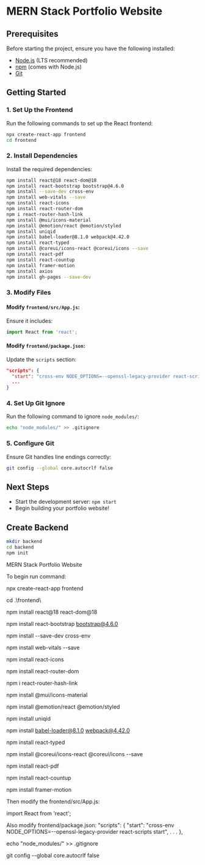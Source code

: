 # MERN Stack Portfolio Website

## Prerequisites
Before starting the project, ensure you have the following installed:
- [Node.js](https://nodejs.org/) (LTS recommended)
- [npm](https://www.npmjs.com/) (comes with Node.js)
- [Git](https://git-scm.com/)

## Getting Started
### 1. Set Up the Frontend
Run the following commands to set up the React frontend:

```sh
npx create-react-app frontend
cd frontend
```

### 2. Install Dependencies
Install the required dependencies:

```sh
npm install react@18 react-dom@18
npm install react-bootstrap bootstrap@4.6.0
npm install --save-dev cross-env
npm install web-vitals --save
npm install react-icons
npm install react-router-dom
npm i react-router-hash-link
npm install @mui/icons-material
npm install @emotion/react @emotion/styled
npm install uniqid
npm install babel-loader@8.1.0 webpack@4.42.0
npm install react-typed
npm install @coreui/icons-react @coreui/icons --save
npm install react-pdf
npm install react-countup
npm install framer-motion
npm install axios
npm install gh-pages --save-dev
```

### 3. Modify Files

#### Modify `frontend/src/App.js`:
Ensure it includes:
```js
import React from 'react';
```

#### Modify `frontend/package.json`:
Update the `scripts` section:
```json
"scripts": {
  "start": "cross-env NODE_OPTIONS=--openssl-legacy-provider react-scripts start",
  ...
}
```

### 4. Set Up Git Ignore
Run the following command to ignore `node_modules/`:
```sh
echo "node_modules/" >> .gitignore
```

### 5. Configure Git
Ensure Git handles line endings correctly:
```sh
git config --global core.autocrlf false
```

## Next Steps
- Start the development server: `npm start`
- Begin building your portfolio website!


## Create Backend
```sh
mkdir backend
cd backend
npm init
```


MERN Stack Portfolio Website

To begin run command:

npx create-react-app frontend

cd .\frontend\

npm install react@18 react-dom@18

npm install react-bootstrap bootstrap@4.6.0

npm install --save-dev cross-env

npm install web-vitals --save

npm install react-icons

npm install react-router-dom

npm i react-router-hash-link

npm install @mui/icons-material

npm install @emotion/react @emotion/styled

npm install uniqid

<!-- npm install --save-dev webpack babel-loader @babel/preset-env --legacy-peer-deps -->

npm install babel-loader@8.1.0 webpack@4.42.0

npm install react-typed

npm install @coreui/icons-react @coreui/icons --save

npm install react-pdf

npm install react-countup

npm install framer-motion

Then modify the frontend/src/App.js:

import React from 'react';

Also modify frontend/package.json:
 "scripts": {
    "start": "cross-env NODE_OPTIONS=--openssl-legacy-provider react-scripts start",
    .
    .
    .
  },

echo "node_modules/" >> .gitignore

git config --global core.autocrlf false   